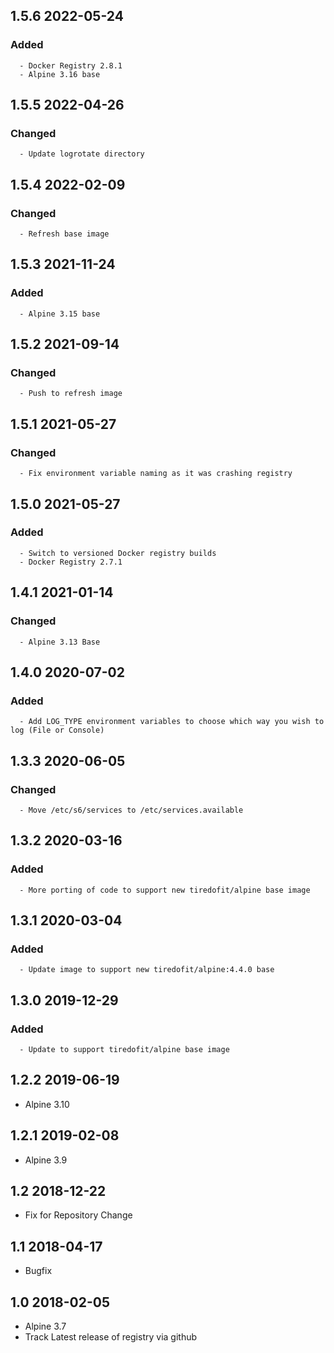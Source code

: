 ## 1.5.6 2022-05-24 <dave at tiredofit dot ca>

   ### Added
      - Docker Registry 2.8.1
      - Alpine 3.16 base


## 1.5.5 2022-04-26 <dave at tiredofit dot ca>

   ### Changed
      - Update logrotate directory


## 1.5.4 2022-02-09 <dave at tiredofit dot ca>

   ### Changed
      - Refresh base image


## 1.5.3 2021-11-24 <dave at tiredofit dot ca>

   ### Added
      - Alpine 3.15 base


## 1.5.2 2021-09-14 <dave at tiredofit dot ca>

   ### Changed
      - Push to refresh image


## 1.5.1 2021-05-27 <dave at tiredofit dot ca>

   ### Changed
      - Fix environment variable naming as it was crashing registry


## 1.5.0 2021-05-27 <dave at tiredofit dot ca>

   ### Added
      - Switch to versioned Docker registry builds
      - Docker Registry 2.7.1


## 1.4.1 2021-01-14 <dave at tiredofit dot ca>

   ### Changed
      - Alpine 3.13 Base         

## 1.4.0 2020-07-02 <dave at tiredofit dot ca>

   ### Added
      - Add LOG_TYPE environment variables to choose which way you wish to log (File or Console)


## 1.3.3 2020-06-05 <dave at tiredofit dot ca>

   ### Changed
      - Move /etc/s6/services to /etc/services.available


## 1.3.2 2020-03-16 <dave at tiredofit dot ca>

   ### Added
      - More porting of code to support new tiredofit/alpine base image


## 1.3.1 2020-03-04 <dave at tiredofit dot ca>

   ### Added
      - Update image to support new tiredofit/alpine:4.4.0 base


## 1.3.0 2019-12-29 <dave at tiredofit dot ca>

   ### Added
      - Update to support tiredofit/alpine base image


## 1.2.2 2019-06-19 <dave at tiredofit dot ca>

* Alpine 3.10

## 1.2.1 2019-02-08 <dave at tiredofit dot ca>

* Alpine 3.9

## 1.2 2018-12-22 <dave at tiredofit dot ca>

* Fix for Repository Change

## 1.1 2018-04-17 <dave at tiredofit dot ca>

* Bugfix

## 1.0 2018-02-05 <dave at tiredofit dot ca>

* Alpine 3.7
* Track Latest release of registry via github
